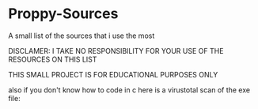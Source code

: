 # Proppy-Sources
A small list of the sources that i use the most

DISCLAMER: I TAKE NO RESPONSIBILITY FOR YOUR USE OF THE RESOURCES ON THIS LIST

THIS SMALL PROJECT IS FOR EDUCATIONAL PURPOSES ONLY

also if you don't know how to code in c here is a virustotal scan of the exe file:
